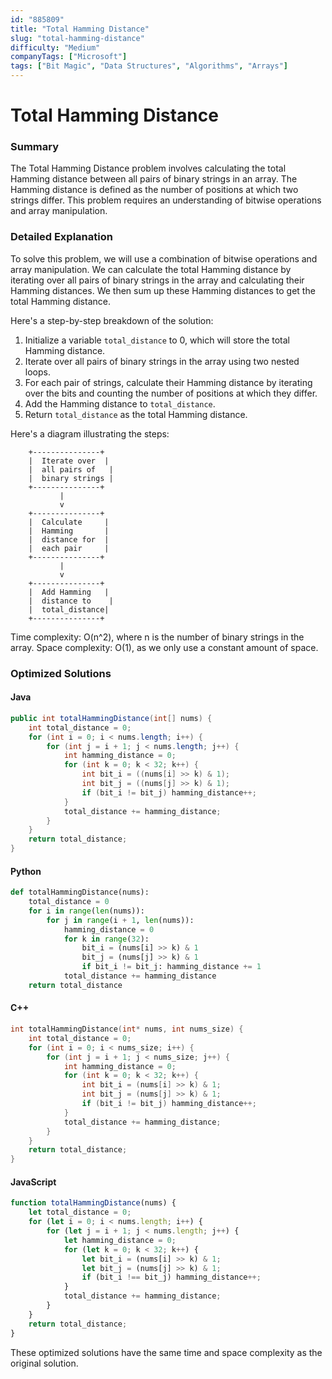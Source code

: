 ```yaml
---
id: "885809"
title: "Total Hamming Distance"
slug: "total-hamming-distance"
difficulty: "Medium"
companyTags: ["Microsoft"]
tags: ["Bit Magic", "Data Structures", "Algorithms", "Arrays"]
---
```


**Total Hamming Distance**
=====================

### Summary
The Total Hamming Distance problem involves calculating the total Hamming distance between all pairs of binary strings in an array. The Hamming distance is defined as the number of positions at which two strings differ. This problem requires an understanding of bitwise operations and array manipulation.

### Detailed Explanation
To solve this problem, we will use a combination of bitwise operations and array manipulation. We can calculate the total Hamming distance by iterating over all pairs of binary strings in the array and calculating their Hamming distances. We then sum up these Hamming distances to get the total Hamming distance.

Here's a step-by-step breakdown of the solution:

1. Initialize a variable `total_distance` to 0, which will store the total Hamming distance.
2. Iterate over all pairs of binary strings in the array using two nested loops.
3. For each pair of strings, calculate their Hamming distance by iterating over the bits and counting the number of positions at which they differ.
4. Add the Hamming distance to `total_distance`.
5. Return `total_distance` as the total Hamming distance.

Here's a diagram illustrating the steps:

```
    +---------------+
    |  Iterate over  |
    |  all pairs of   |
    |  binary strings |
    +---------------+
           |
           v
    +---------------+
    |  Calculate     |
    |  Hamming       |
    |  distance for  |
    |  each pair     |
    +---------------+
           |
           v
    +---------------+
    |  Add Hamming   |
    |  distance to    |
    |  total_distance|
    +---------------+
```

Time complexity: O(n^2), where n is the number of binary strings in the array.
Space complexity: O(1), as we only use a constant amount of space.

### Optimized Solutions

#### Java
```java
public int totalHammingDistance(int[] nums) {
    int total_distance = 0;
    for (int i = 0; i < nums.length; i++) {
        for (int j = i + 1; j < nums.length; j++) {
            int hamming_distance = 0;
            for (int k = 0; k < 32; k++) {
                int bit_i = ((nums[i] >> k) & 1);
                int bit_j = ((nums[j] >> k) & 1);
                if (bit_i != bit_j) hamming_distance++;
            }
            total_distance += hamming_distance;
        }
    }
    return total_distance;
}
```

#### Python
```python
def totalHammingDistance(nums):
    total_distance = 0
    for i in range(len(nums)):
        for j in range(i + 1, len(nums)):
            hamming_distance = 0
            for k in range(32):
                bit_i = (nums[i] >> k) & 1
                bit_j = (nums[j] >> k) & 1
                if bit_i != bit_j: hamming_distance += 1
            total_distance += hamming_distance
    return total_distance
```

#### C++
```cpp
int totalHammingDistance(int* nums, int nums_size) {
    int total_distance = 0;
    for (int i = 0; i < nums_size; i++) {
        for (int j = i + 1; j < nums_size; j++) {
            int hamming_distance = 0;
            for (int k = 0; k < 32; k++) {
                int bit_i = (nums[i] >> k) & 1;
                int bit_j = (nums[j] >> k) & 1;
                if (bit_i != bit_j) hamming_distance++;
            }
            total_distance += hamming_distance;
        }
    }
    return total_distance;
}
```

#### JavaScript
```javascript
function totalHammingDistance(nums) {
    let total_distance = 0;
    for (let i = 0; i < nums.length; i++) {
        for (let j = i + 1; j < nums.length; j++) {
            let hamming_distance = 0;
            for (let k = 0; k < 32; k++) {
                let bit_i = (nums[i] >> k) & 1;
                let bit_j = (nums[j] >> k) & 1;
                if (bit_i !== bit_j) hamming_distance++;
            }
            total_distance += hamming_distance;
        }
    }
    return total_distance;
}
```

These optimized solutions have the same time and space complexity as the original solution.